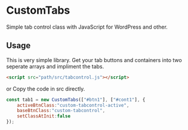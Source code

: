 # CustomTabs
Simple tab control class with JavaScript for WordPress and other.

## Usage

This is very simple library. Get your tab buttons and containers into two seperate arrays and impliment the tabs.

```html
<script src="path/src/tabcontrol.js"></script>
```
or Copy the code in src directly.

```javascript
const tab1 = new CustomTabs(["#btn1"], ["#cont1"], {
    activeBtnClass:"custom-tabcontrol-active",
    baseBtnClass:"custom-tabcontrol",
    setClassAtInit:false
});
```